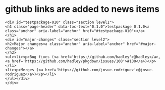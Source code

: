 # github links are added to news items

    <div id="testpackage-010" class="section level1">
    <h1 class="page-header" data-toc-text="0.1.0">testpackage 0.1.0<a class="anchor" aria-label="anchor" href="#testpackage-010"></a>
    </h1>
    <div id="major-changes" class="section level2">
    <h2>Major changes<a class="anchor" aria-label="anchor" href="#major-changes"></a>
    </h2>
    <ul><li><p>Bug fixes (<a href='https://github.com/hadley'>@hadley</a>, <a href='https://github.com/hadley/pkgdown/issues/100'>#100</a>)</p></li>
    <li><p>Merges (<a href='https://github.com/josue-rodriguez'>@josue-rodriguez</a>)</p></li>
    </ul></div>
    </div>

